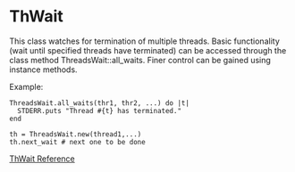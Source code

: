 # ThWait

This class watches for termination of multiple threads.  Basic functionality
(wait until specified threads have terminated) can be accessed through the
class method ThreadsWait::all_waits.  Finer control can be gained using
instance methods.

Example:

    ThreadsWait.all_waits(thr1, thr2, ...) do |t|
      STDERR.puts "Thread #{t} has terminated."
    end

    th = ThreadsWait.new(thread1,...)
    th.next_wait # next one to be done

[ThWait Reference](https://ruby-doc.org/stdlib-2.5.0/libdoc/thwait/rdoc/ThWait.html)